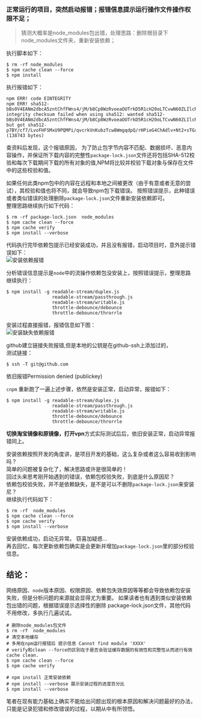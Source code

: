 ### 正常运行的项目，突然启动报错；报错信息提示运行操作文件操作权限不足；   
>猜测大概率是node_modules包出错，处理思路：删除根目录下node_modules文件夹，重新安装依赖；

执行脚本如下：   
```shell
$ rm -rf node_modules 
$ npm cache clean --force
$ npm install 
```
执行报错如下：  
```shell
npm ERR! code EINTEGRITY
npm ERR! sha512-bBs0V4EANm2dbcA5zntChfFWns4/jM/b8Cp8WzRvoeaOUTrkD5R1cH20oLTCvwN60ZLIlcREtbkah4sP+uLhWg== integrity checksum failed when using sha512: wanted sha512-bBs0V4EANm2dbcA5zntChfFWns4/jM/b8Cp8WzRvoeaOUTrkD5R1cH20oLTCvwN60ZLIlcREtbkah4sP+uLhWg== but got sha512-p7BY/cf7/LvoFHFSMxU9PQMPi/qvcrkVnKubzTcw8WmgqdpQ/rHPieG4ChAdlv+Nt2+sTGxDB4bB+dw1mYpclQ==. (138743 bytes) 
```  
查资料后发现，这个报错原因， 为了防止包字节内容不匹配、数据损坏、恶意内容操作，并保证所下载内容的完整性`package-lock.json`文件还将包括SHA-512校验和每次下载期间下载的所有对象的值,NPM将比较并校验下载对象与保存在文件中的这些校验和值。

如果任何此类npm包中的内容在远程和本地之间被更改（由于有意或者无意的尝试），其校验和值也将不同，就会导致npm包下载错误。
按照错误提示，此种错误或者类似错误的处理删除`package-lock.json`文件重新安装依赖即可。  
整理思路继续执行如下代码：  
```shell
$ rm -rf package-lock.json  node_modules
$ npm cache clean --force
$ npm cache verify
$ npm install --verbose
```
代码执行完毕依赖包提示已经安装成功，并且没有报错，启动项目时，意外提示错误如下：    
![安装依赖报错](https://github.com/doubone/javascript/blob/master/docs/images/%E4%BE%9D%E8%B5%96%E7%BC%BA%E5%A4%B1.png "安装报错") 

分析错误信息提示是`node`中的流操作依赖包没安装上，按照错误提示，整理思路继续执行：    
```shell
$ npm install -g readable-stream/duplex.js 
                 readable-stream/passthrough.js 
                 readable-stream/writable.js 
                 throttle-debounce/debounce 
                 throttle-debounce/throrrle
```  
安装过程直接报错，报错信息如下图：  
![安装缺失依赖报错](https://github.com/doubone/javascript/blob/master/docs/images/%E5%AE%89%E8%A3%85%E7%BC%BA%E5%A4%B1%E4%BE%9D%E8%B5%96%E6%8A%A5%E9%94%99.png "安装缺失依赖报错")

github建立链接失败报错,但是本地的公钥是在github-ssh上添加过的，  
测试链接：  
```shell
$ ssh -T git@github.com  
```
依旧报错Permission denied (publickey) 
 

`cnpm` 重新跑了一遍上述步骤，依然是安装正常，启动异常，报错如下：  
```shell
$ npm install -g readable-stream/duplex.js 
                 readable-stream/passthrough.js 
                 readable-stream/writable.js 
                 throttle-debounce/debounce 
                 throttle-debounce/throrrle
```  
**切换淘宝镜像和原镜像，打开vpn**方式实际测试后后，依旧安装正常，启动异常报错同上。 

安装依赖按照开发的角度讲，是项目开发的基础，这么复杂或者这么容易收到影响吗？  
简单的问题被复杂化了，解决思路或许是很简单的！  
回过头来思考刚开始遇到的错误，依赖包校验失败，到底是什么原因尼？  
依赖包校验失败，并不是依赖缺失，是不是可以不删除`package-lock.json`来安装尼？  
继续执行代码如下：  
```shell
$ rm -rf  node_modules
$ npm cache clean --force
$ npm cache verify
$ npm install --verbose

```
安装依赖成功，启动无异常。 窃喜加疑惑...   
再去回忆，每次更新依赖包确实是会更新并增加`package-lock.json`里的部分校验信息。

## 结论：
网络原因、`node`版本原因、权限原因、依赖包失效原因等等都会导致依赖包安装失败，但是分析问题的来源就会显得尤为重要。 
如果读者也有遇到类似安装依赖包出错的问题，根据错误提示选择性的删除 package-lock.json文件，其他代码不用修改，多执行几遍试试。  


```shell
# 删除node_modules包文件
$ rm -rf  node_modules
# 清空本地缓存
# 多用在npm运行报错后 提示信息 Cannot find module 'XXXX'
# verify和clean --force的区别在于是否会验证缓存数据的有效性和完整性从而进行有效cache clean.
$ npm cache clean --force  
$ npm cache verify 

# npm install 正常安装依赖
# npm install --verbose 展示安装过程的进度百分比
$ npm install --verbose

```
笔者在现有能力基础上确实不能给出问题出现的根本原因和解决问题最好的办法，只能是记录犯错和修改错误的过程，以期从中有所领悟。







